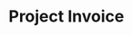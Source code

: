 <!--
  slug: project-invoice-react
  type: fortpolio
  metaTitle: Project Invoice React
  tags: JavaScript, React, UX, TDD, Cypress, Docker
  inCv: false
  inPortfolio: false
  dateFrom: 2019-10-01
  dateTo: 2021-01-23
-->

# Project Invoice